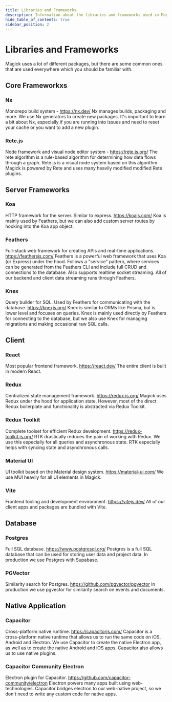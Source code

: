 ```yaml
---
title: Libraries and Frameworks
description: Information about the libraries and frameworks used in Magick.
hide_table_of_contents: true
sidebar_position: 2
---
```


# Libraries and Frameworks

Magick uses a lot of different packages, but there are some common ones that are used everywhere which you should be familiar with.

## Core Frameworkxs
### Nx
Monorepo build system - https://nx.dev/
Nx manages builds, packaging and more. We use Nx generators to create new packages. It's important to learn a bit about Nx, especially if you are running into issues and need to reset your cache or you want to add a new plugin.

### Rete.js
Node framework and visual node editor system - https://rete.js.org/
The rete algorithm is a rule-based algorithm for determining how data flows through a graph. Rete.js is a visual node system based on this algorithm. Magick is powered by Rete and uses many heavily modified modified Rete plugins.

## Server Frameworks
### Koa
HTTP framework for the server. Similar to express. https://koajs.com/
Koa is mainly used by Feathers, but we can also add custom server routes by hooking into the Koa app object.

### Feathers
Full-stack web framework for creating APIs and real-time applications. https://feathersjs.com/
Feathers is a powerful web framework that uses Koa (or Express) under the hood. Follows a "service" pattern, where services can be generated from the Feathers CLI and include full CRUD and connections to the database. Also supports realtime socket streaming. All of our backend and client data streaming runs through Feathers.

### Knex
Query builder for SQL. Used by Feathers for communicating with the database. https://knexjs.org/
Knex is similar to ORMs like Prisma, but is lower level and focuses on queries. Knex is mainly used directly by Feathers for connecting to the database, but we also use Knex for managing migrations and making occasional raw SQL calls.

## Client
### React
Most popular frontend framework. https://react.dev/
The entire client is built in modern React.

### Redux
Centralized state management framework. https://redux.js.org/
Magick uses Redux under the hood for application state. However, most of the direct Redux boilerplate and functionality is abstracted via Redux Toolkit.

### Redux Toolkit
Complete toolset for efficient Redux development. https://redux-toolkit.js.org/
RTK drastically reduces the pain of working with Redux. We use this especially for all queries and asynchronous state. RTK especially helps with syncing state and asynchronous calls.

### Material UI
UI toolkit based on the Material design system. https://material-ui.com/
We use MUI heavily for all UI elements in Magick.

### Vite
Frontend tooling and development environment. https://vitejs.dev/
All of our client apps and packages are bundled with Vite.

## Database

### Postgres
Full SQL database. https://www.postgresql.org/
Postgres is a full SQL database that can be used for storing user data and project data. In production we use Postgres with Supabase.

### PGVector
Similarity search for Postgres. https://github.com/pgvector/pgvector
In production we use pgvector for similarity search on events and documents.

## Native Application

### Capacitor
Cross-platform native runtime. https://capacitorjs.com/
Capacitor is a cross-platform native runtime that allows us to run the same code on iOS, Android and Electron. We use Capacitor to create the native Electron app, as well as to create the native Android and iOS apps. Capacitor also allows us to use native plugins.

### Capacitor Community Electron
Electron plugin for Capacitor. https://github.com/capacitor-community/electron
Electron powers many apps built using web-technologies. Capacitor bridges electron to our web-native project, so we don't need to write any custom code for native apps.
